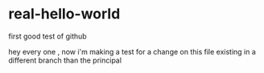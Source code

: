 # real-hello-world
first good test of github

hey every one , now i'm making a test for a change on this file existing in a different branch than the principal
